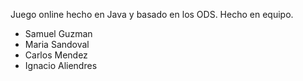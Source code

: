 Juego online hecho en Java y basado en los ODS. Hecho en equipo.

- Samuel Guzman
- Maria Sandoval
- Carlos Mendez
- Ignacio Aliendres
